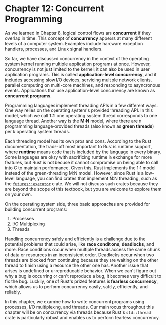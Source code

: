 # Chapter 12: Concurrent Programming
As we learned in Chapter 8, logical control flows are **concurrent** if they overlap in time. This concept of **concurrency** appears at many different levels of a computer system. Examples include hardware exception handlers, processes, and Linux signal handlers. 

So far, we have discussed concurrency in the context of the operating system kernel running multiple application programs at once. However, concurrency is not just limited to the kernel; it can also be used in user application programs. This is called **application-level concurrency**, and it includes accessing slow I/O devices, servicing multiple network clients, parallel computing on multi-core machines, and responding to asyncronous events. Applications that use application-level concurrency are known as **concurrent programs**. 

Programming languages implement threading APIs in a few different ways. One way relies on the operating system's provided threading API. In this model, which we call **1:1**, one operating system thread corresponds to one language thread. Another way is the **M:N** model, where there are `M` programming language-provided threads (also known as **green threads**) per `N` operating system threads. 

Each threading model has its own pros and cons. According to the Rust documentation, the trade-off most important to Rust is runtime support, where **runtime** means code that is included by the language in every binary. Some languages are okay with sacrificing runtime in exchange for more features, but Rust is not becuse it cannot compromise on being able to call into C to maintain performance. Given this, Rust implements the 1:1 model instead of the green-threading M:N model. However, since Rust is a low-level language, you can find crates that implement M:N threading, such as the [`futures::executor`](https://docs.rs/futures/0.3.15/futures/executor/index.html) crate. We will not discuss such crates because they are beyond the scope of this textbook, but you are welcome to explore them on your own. 

On the operating system side, three basic approaches are provided for building concurrent programs:

1. Processes
2. I/O Multiplexing
3. Threads

Handling concurrency safely and efficiently is a challenge due to the potential problems that could arise, like **race conditions**, **deadlocks**, and more. Race conditions occur when multiple threads access the same chunk of data or resources in an inconsistent order. Deadlocks occur when two threads are blocked from continuing because they are waiting on the other thread to finish using a resource the other one has. Another issue that arises is undefined or unreproducable behavior. When we can't figure out why a bug is occurring or can't reproduce a bug, it becomes very difficult to fix the bug. Luckily, one of Rust's prized features is **fearless concurrency**, which allows us to perform concurrency easily, safely, efficiently, and reliably.

In this chapter, we examine how to write concurrent programs using processes, I/O multiplexing, and threads. Our main focus throughout this chapter will be on concurrency via threads because Rust's `std::thread` crate is particularly robust and enables us to perform fearless concurrency. 
